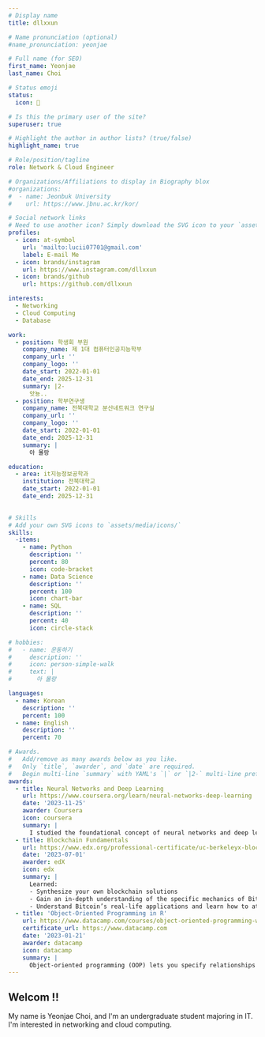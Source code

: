 ```yaml
---
# Display name
title: dllxxun

# Name pronunciation (optional)
#name_pronunciation: yeonjae

# Full name (for SEO)
first_name: Yeonjae
last_name: Choi

# Status emoji
status:
  icon: 🐰

# Is this the primary user of the site?
superuser: true

# Highlight the author in author lists? (true/false)
highlight_name: true

# Role/position/tagline
role: Network & Cloud Engineer

# Organizations/Affiliations to display in Biography blox
#organizations:
#  - name: Jeonbuk University
#    url: https://www.jbnu.ac.kr/kor/

# Social network links
# Need to use another icon? Simply download the SVG icon to your `assets/media/icons/` folder.
profiles:
  - icon: at-symbol
    url: 'mailto:lucii07701@gmail.com'
    label: E-mail Me
  - icon: brands/instagram
    url: https://www.instagram.com/dllxxun
  - icon: brands/github
    url: https://github.com/dllxxun

interests:
  - Networking
  - Cloud Computing
  - Database

work:
  - position: 학생회 부원
    company_name: 제 1대 컴퓨터인공지능학부
    company_url: ''
    company_logo: ''
    date_start: 2022-01-01
    date_end: 2025-12-31
    summary: |2-
      앗뇽..
  - position: 학부연구생
    company_name: 전북대학교 분산네트워크 연구실
    company_url: ''
    company_logo: ''
    date_start: 2022-01-01
    date_end: 2025-12-31
    summary: |
      아 몰랑

education:
  - area: it지능정보공학과
    institution: 전북대학교
    date_start: 2022-01-01
    date_end: 2025-12-31
    

# Skills
# Add your own SVG icons to `assets/media/icons/`
skills:
  -items:
    - name: Python
      description: ''
      percent: 80
      icon: code-bracket 
    - name: Data Science
      description: ''
      percent: 100
      icon: chart-bar
    - name: SQL
      description: ''
      percent: 40
      icon: circle-stack

# hobbies:
#   - name: 운동하기
#     description: ''
#     icon: person-simple-walk
#     text: |
#       아 몰랑

languages:
  - name: Korean
    description: ''
    percent: 100
  - name: English
    description: ''
    percent: 70

# Awards.
#   Add/remove as many awards below as you like.
#   Only `title`, `awarder`, and `date` are required.
#   Begin multi-line `summary` with YAML's `|` or `|2-` multi-line prefix and indent 2 spaces below.
awards:
  - title: Neural Networks and Deep Learning
    url: https://www.coursera.org/learn/neural-networks-deep-learning
    date: '2023-11-25'
    awarder: Coursera
    icon: coursera
    summary: |
      I studied the foundational concept of neural networks and deep learning. By the end, I was familiar with the significant technological trends driving the rise of deep learning; build, train, and apply fully connected deep neural networks; implement efficient (vectorized) neural networks; identify key parameters in a neural network’s architecture; and apply deep learning to your own applications.
  - title: Blockchain Fundamentals
    url: https://www.edx.org/professional-certificate/uc-berkeleyx-blockchain-fundamentals
    date: '2023-07-01'
    awarder: edX
    icon: edx
    summary: |
      Learned:
      - Synthesize your own blockchain solutions
      - Gain an in-depth understanding of the specific mechanics of Bitcoin
      - Understand Bitcoin’s real-life applications and learn how to attack and destroy Bitcoin, Ethereum, smart contracts and Dapps, and alternatives to Bitcoin’s Proof-of-Work consensus algorithm
  - title: 'Object-Oriented Programming in R'
    url: https://www.datacamp.com/courses/object-oriented-programming-with-s3-and-r6-in-r
    certificate_url: https://www.datacamp.com
    date: '2023-01-21'
    awarder: datacamp
    icon: datacamp
    summary: |
      Object-oriented programming (OOP) lets you specify relationships between functions and the objects that they can act on, helping you manage complexity in your code. This is an intermediate level course, providing an introduction to OOP, using the S3 and R6 systems. S3 is a great day-to-day R programming tool that simplifies some of the functions that you write. R6 is especially useful for industry-specific analyses, working with web APIs, and building GUIs.
---
```


## Welcom !!

My name is Yeonjae Choi, and I'm an undergraduate student majoring in IT.
I'm interested in networking and cloud computing.


